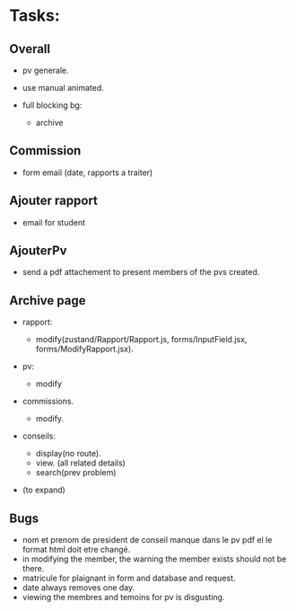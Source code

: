 # Tasks:

## Overall

- pv generale.
- use manual animated.

- full blocking bg:
  - archive

## Commission

- form email (date, rapports a traiter)

## Ajouter rapport

- email for student

## AjouterPv

- send a pdf attachement to present members of the pvs created.

## Archive page

- rapport:

  - modify(zustand/Rapport/Rapport.js, forms/InputField.jsx, forms/ModifyRapport.jsx).

- pv:

  - modify

- commissions.

  - modify.

- conseils:

  - display(no route).
  - view. (all related details)
  - search(prev problem)

- (to expand)

## Bugs

- nom et prenom de president de conseil manque dans le pv pdf el le format html doit etre changé.
- in modifying the member, the warning the member exists should not be there.
- matricule for plaignant in form and database and request.
- date always removes one day.
- viewing the membres and temoins for pv is disgusting.
